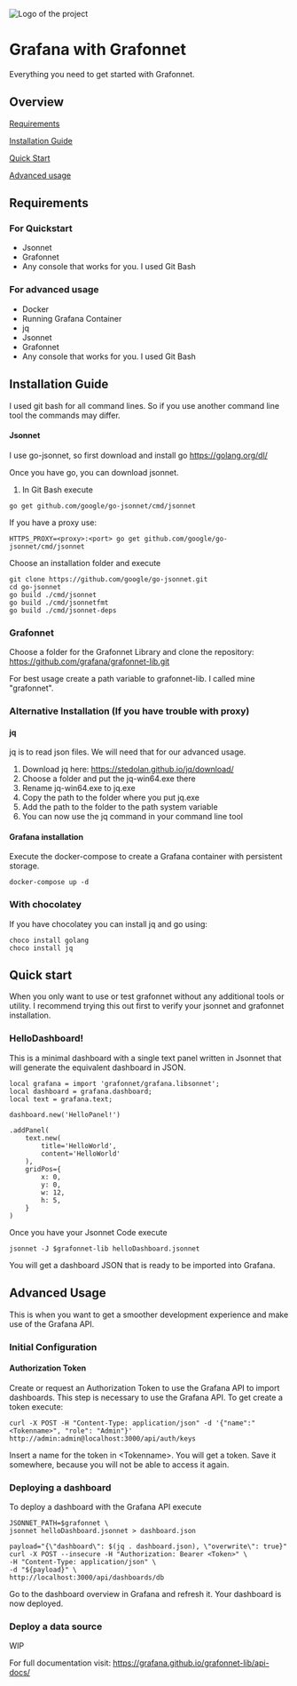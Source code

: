 ![Logo of the project](https://cdn.freelogovectors.net/wp-content/uploads/2018/07/grafana-logo.png)

# Grafana with Grafonnet

Everything you need to get started with Grafonnet.

## Overview

[Requirements](#requirements)

[Installation Guide](#Installation-guide)

[Quick Start](#quick-start)

[Advanced usage](#advanced-usage)



## Requirements

### For Quickstart
- Jsonnet
- Grafonnet
- Any console that works for you. I used Git Bash

### For advanced usage
- Docker
- Running Grafana Container
- jq
- Jsonnet
- Grafonnet
- Any console that works for you. I used Git Bash

## Installation Guide

I used git bash for all command lines. So if you use another command line tool the commands may differ.

#### Jsonnet
I use go-jsonnet, so first download and install go https://golang.org/dl/

Once you have go, you can download jsonnet.

1. In Git Bash execute
```
go get github.com/google/go-jsonnet/cmd/jsonnet
```
If you have a proxy use:
```
HTTPS_PROXY=<proxy>:<port> go get github.com/google/go-jsonnet/cmd/jsonnet
```


Choose an installation folder and execute
```
git clone https://github.com/google/go-jsonnet.git
cd go-jsonnet
go build ./cmd/jsonnet
go build ./cmd/jsonnetfmt
go build ./cmd/jsonnet-deps
```
### Grafonnet

Choose a folder for the Grafonnet Library and clone the repository: https://github.com/grafana/grafonnet-lib.git

For best usage create a path variable to grafonnet-lib. I called mine "grafonnet".

### Alternative Installation (If you have trouble with proxy)

#### jq

jq is to read json files. We will need that for our advanced usage.

1. Download jq here: https://stedolan.github.io/jq/download/
2. Choose a folder and put the jq-win64.exe there
3. Rename jq-win64.exe to jq.exe
4. Copy the path to the folder where you put jq.exe
5. Add the path to the folder to the path system variable
6. You can now use the jq command in your command line tool


#### Grafana installation
Execute the docker-compose to create a Grafana container with persistent storage.
```shell
docker-compose up -d
```

### With chocolatey

If you have chocolatey you can install jq and go using:
```
choco install golang
choco install jq
```

## Quick start

When you only want to use or test grafonnet without any additional tools or utility.
I recommend trying this out first to verify your jsonnet and grafonnet installation.


### HelloDashboard!

This is a minimal dashboard with a single text panel written in Jsonnet that will generate the equivalent dashboard in JSON.

```jsonnet
local grafana = import 'grafonnet/grafana.libsonnet';
local dashboard = grafana.dashboard;
local text = grafana.text;

dashboard.new('HelloPanel!')

.addPanel(
    text.new(
        title='HelloWorld',
	    content='HelloWorld'
    ),
    gridPos={
        x: 0,
        y: 0,
        w: 12,
        h: 5,
    }
)
 ```

Once you have your Jsonnet Code execute
```shell
jsonnet -J $grafonnet-lib helloDashboard.jsonnet 
```
You will get a dashboard JSON that is ready to be imported into Grafana.

## Advanced Usage

This is when you want to get a smoother development experience and make use of the Grafana API. 

### Initial Configuration

#### Authorization Token

Create or request an Authorization Token to use the Grafana API to import dashboards.
This step is necessary to use the Grafana API.
To get create a token execute:
```shell
curl -X POST -H "Content-Type: application/json" -d '{"name":"<Tokenname>", "role": "Admin"}' http://admin:admin@localhost:3000/api/auth/keys
```
Insert a name for the token in \<Tokenname\>. You will get a token. Save it somewhere, because you will not be able to access it again.

### Deploying a dashboard

To deploy a dashboard with the Grafana API execute

```shell
JSONNET_PATH=$grafonnet \
jsonnet helloDashboard.jsonnet > dashboard.json

payload="{\"dashboard\": $(jq . dashboard.json), \"overwrite\": true}"
curl -X POST --insecure -H "Authorization: Bearer <Token>" \
-H "Content-Type: application/json" \
-d "${payload}" \
http://localhost:3000/api/dashboards/db
```
Go to the dashboard overview in Grafana and refresh it. Your dashboard is now deployed.

### Deploy a data source

WIP

For full documentation visit: https://grafana.github.io/grafonnet-lib/api-docs/






